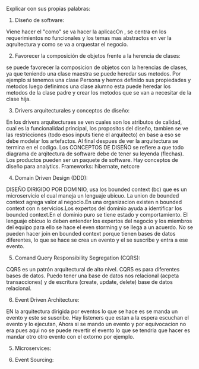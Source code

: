 Explicar con sus propias palabras:

1. Diseño de software:

Viene hacer el "como" se va hacer la aplicacOn , se centra en los requerimientos no funcionales y los temas mas abstractos en ver la aqruitectura y como se va a orquestar el negocio.

2. Favorecer la composición de objetos frente a la herencia de clases:

se puede favorecer la composicion de objetos con la herencias de clases, ya que teniendo una clase maestra se puede heredar sus metodos. Por ejemplo si tenemos una clase Persona y hemos definido sus propiedades y metodos luego definimos una clase alumno esta puede heredar los metodos de la clase padre y crear los metodos que se van a necesitar de la clase hija.

3. Drivers arquitecturales y conceptos de diseño:

En los drivers arquitecturaes se ven cuales son los atributos de calidad, cual es la funcionalidad principal, los propositos del diseño, tambien se ve las restricciones (todo esos inputs tiene el arquitecto) en base a eso se debe modelar los artefactos. Al final despues de ver la arquitectura se termina en el codigo.
Los CONCEPTOS DE DISEÑO se refiere a que todo diagrama de arqitectura de software debe de tener su leyenda (flechas). Los productos pueden ser un paquete de software. Hay conceptos de diseño para analytics. Frameworks: hibernate, netcore

4. Domain Driven Design (DDD):

DISEÑO DIRIGIDO POR DOMINIO, usa los bounded context (bc) que es un microservicio el cual maneja un lenguaje ubicuo. La union de bounded context agrega valor al negocio.En una organizacion existen n bounded context con n servicios.Los expertos del dominio ayuda a identificar los bounded context.En el dominio puro se tiene estado y comportamiento. El lenguaje obicuo lo deben entender los expertos del negocio y los miembros del equipo para ello se hace el even storming y se llega a un acuerdo. No se pueden hacer join en bounded context porque tienen bases de datos diferentes, lo que se hace se crea un evento y el se suscribe y entra a ese evento.

5. Comand Query Responsibility Segregation (CQRS):

CQRS es un patrón arquitectural de alto nivel. CQRS es para diferentes bases de datos. Puedo tener una base de datos nos relacional (acpeta transacciones) y de escritura (create, update, delete) base de datos relacional.

6. Event Driven Architecture:

EN la arquitectura dirigida por eventos lo que se hace es se manda un evento y este se suscribe. Hay listeners que estan a la espera escuchan  el evento y lo ejecutan, Ahora si se mando un evento y por equivocacion no era pues aqui no se puede revertir el evento lo que se tendria que hacer es mandar otro otro evento con el extorno por ejemplo.

5. Microservices:

6. Event Sourcing:











